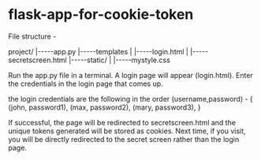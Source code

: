 # flask-app-for-cookie-token

File structure - 

project/
|-----app.py
|-----templates
|     |-----login.html
|     |-----secretscreen.html
|-----static/
|     |-----mystyle.css


Run the app.py file in a terminal. A login page will appear (login.html). Enter the credentials in the login page that comes up.

the login credentials are the following in the order (username,password) -
{ (john, password1),
  (max, password2),
  (mary, password3),
}

If successful, the page will be redirected to secretscreen.html and the unique tokens generated will be stored as cookies.
Next time, if you visit, you will be directly redirected to the secret screen rather than the login page.


